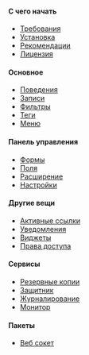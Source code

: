 <h4 class="text-orchid font-thin">C чего начать</h4>
<ul class="toc-links">
<li><a href="/ru/docs/requirements/" title="Данное руководство содержит подробные системные требования для установки ORCHID на Laravel Framework">Требования</a></li>
<li><a href="/ru/docs/installation/" title="Данное руководство охватывает подготовку, запуск сценария установки и шаги, которые должны быть выполнены после завершения сценария установки">Установка</a></li>
<li><a href="/ru/docs/contributors/">Рекомендации</a></li>
<li><a href="/ru/docs/license/">Лицензия</a></li>
</ul>

<h4 class="text-orchid font-thin">Основное</h4>
<ul class="toc-links">
<li><a href="/ru/docs/behaviors/">Поведения</a></li>
<li><a href="/ru/docs/post/">Записи</a></li>
<li><a href="/ru/docs/filters/">Фильтры</a></li>
<li><a href="/ru/docs/tags/">Теги</a></li>
<!--<li><a href="#" title="Работа с комментариями в ORCHID">Комментарии</a></li>-->
<li><a href="/ru/docs/menu/" title="Управление меню ORCHID, ссылки на меню и пользовательские настройки и параметры меню.">Меню</a></li>
</ul>

<h4 class="text-orchid font-thin">Панель управления</h4>
<ul class="toc-links">
<li><a href="/ru/docs/form/">Формы</a></li>
<li><a href="/ru/docs/field/">Поля</a></li>
<li><a href="/ru/docs/extension/">Расширение</a></li>
<li><a href="/ru/docs/settings/">Настройки</a></li>
</ul>

<h4 class="text-orchid font-thin">Другие вещи</h4>
<ul class="toc-links">
<li><a href="/ru/docs/active/">Активные ссылки</a></li>
<li><a href="/ru/docs/alert/">Уведомления</a></li>
<li><a href="/ru/docs/widget/">Виджеты</a></li>
<li><a href="/ru/docs/access/">Права доступа</a></li>
</ul>

<h4 class="text-orchid font-thin">Сервисы</h4>
<ul class="toc-links">
<li><a href="/ru/docs/backups/">Резервные копии</a></li>
<li><a href="/ru/docs/defender/">Защитник</a></li>
<li><a href="/ru/docs/logs/">Журналирование</a></li>
<li><a href="/ru/docs/monitor/">Монитор</a></li>
</ul>


<h4 class="text-orchid font-thin">Пакеты</h4>
<ul class="toc-links">
<li><a href="/ru/docs/socket/">Веб сокет</a></li>
</ul>
